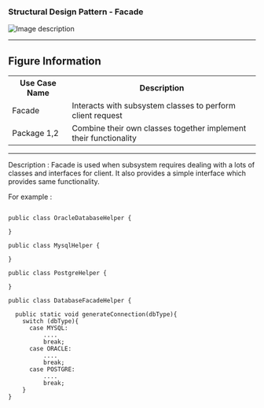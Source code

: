 ### Structural Design Pattern - Facade

![Image description](https://github.com/Rapter1990/Software-Design-Pattren-Examples-in-Java/blob/master/images/facade.png)

<hr>
<h2>Figure Information</h2>

<table>
  <tr>
    <th>Use Case Name</th>
    <th>Description</th>
  </tr>
  <tr>
    <td>Facade</td>
    <td>Interacts with subsystem classes to perform client request</td>
  </tr>
  <tr>
    <td>Package 1,2</td>
    <td>Combine their own classes together implement their functionality</td>
  </tr>
  
</table>

<hr>
Description :
Facade is used when subsystem requires dealing with a lots of classes and interfaces for client. It also provides a simple interface which provides same functionality.

For example :

```

public class OracleDatabaseHelper {

}

public class MysqlHelper {

}

public class PostgreHelper {

}

public class DatabaseFacadeHelper {

  public static void generateConnection(dbType){
    switch (dbType){
      case MYSQL:
          ....
          break;
      case ORACLE:
          ....
          break;
      case POSTGRE:
          ....
          break;    
    }    
}

```

